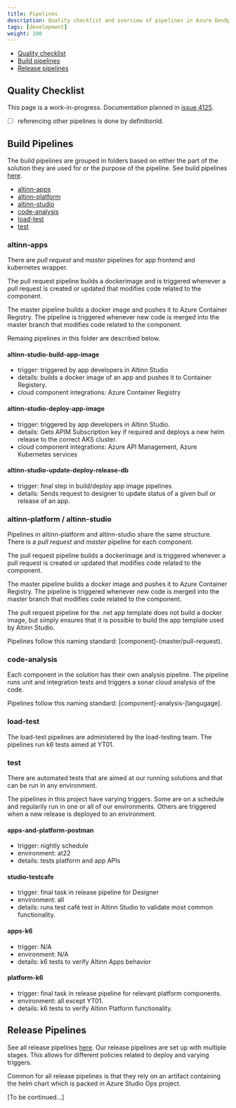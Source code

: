 ```yaml
---
title: Pipelines
description: Quality checklist and overview of pipelines in Azure DevOps
tags: [development]
weight: 100
---
```


- [Quality checklist](#quality-checklist)
- [Build pipelines](#build-pipelines)
- [Release pipelines](#release-pipelines)

## Quality Checklist

This page is a work-in-progress. Documentation planned in [issue 4125](https://github.com/Altinn/altinn-studio/issues/4125).

- [ ] referencing other pipelines is done by definitionId.

## Build Pipelines

The build pipelines are grouped in folders based on either the part of the solution they are used for
or the purpose of the pipeline. See build pipelines [here](https://dev.azure.com/brreg/altinn-studio/_build?treeState=XGFsdGlubi1hcHBz&view=folders).

- [altinn-apps](#altinn-apps)
- [altinn-platform](#altinn-platform)
- [altinn-studio](#altinn-studio)
- [code-analysis](#code-analysis)
- [load-test](#load-test)
- [test](#test)

### altinn-apps

There are _pull request_ and _master_ pipelines for app frontend and kubernetes wrapper.

The pull request pipeline builds a dockerimage and is triggered whenever a pull request is created or updated
that modifies code related to the component.

The master pipeline builds a docker image and pushes it to Azure Container Registry.
The pipeline is triggered whenever new code is merged into the master branch that modifies code related to the component.

Remaing pipelines in this folder are described below.

#### altinn-studio-build-app-image

- trigger: triggered by app developers in Altinn Studio
- details: builds a docker image of an app and pushes it to Container Registery.
- cloud component integrations: Azure Container Registry

#### altinn-studio-deploy-app-image

- trigger: triggered by app developers in Altinn Studio.
- details: Gets APIM Subscription key if required and deploys a new helm release to the correct AKS cluster.
- cloud component integrations: Azure API Management, Azure Kubernetes services

#### altinn-studio-update-deploy-release-db

- trigger: final step in build/deploy app image pipelines
- details: Sends request to designer to update status of a given buil or release of an app.

### altinn-platform / altinn-studio

Pipelines in altinn-platform and altinn-studio share the same structure.
There is a _pull request_ and _master_ pipeline for each component.

The pull request pipeline builds a dockerimage and is triggered whenever a pull request is created or updated
that modifies code related to the component.

The master pipeline builds a docker image and pushes it to Azure Container Registry.
The pipeline is triggered whenever new code is merged into the master branch that modifies code related to the component.

The pull request pipeline for the .net app template does not build a docker image,
but simply ensures that it is possible to build the app template used by Altinn Studio.

Pipelines follow this naming standard: [component]-(master/pull-request).

### code-analysis

Each component in the solution has their own analysis pipeline.
The pipeline runs unit and integration tests and triggers a sonar cloud analysis of the code.

Pipelines follow this naming standard: [component]-analysis-[langugage].

### load-test

The load-test pipelines are administered by the load-testing team.
The pipelines run k6 tests aimed at YT01.

### test

There are automated tests that are aimed at our running solutions and that
can be run in any environment.

The pipelines in this project have varying triggers. Some are
on a schedule and regularily run in one or all of our environments.
Others are triggered when a new release is deployed to an environment.

#### apps-and-platform-postman

- trigger: nightly schedule
- environment: at22
- details: tests platform and app APIs

#### studio-testcafe

- trigger: final task in release pipeline for Designer
- environment: all
- details: runs test café test in Altinn Studio to validate most common functionality.

#### apps-k6

- trigger: N/A
- environment: N/A
- details: k6 tests to verify Altinn Apps behavior

#### platform-k6

- trigger: final task in release pipeline for relevant platform components.
- environment: all except YT01.
- details: k6 tests to verify Altinn Platform functionality.

## Release Pipelines

See all release pipelines [here](https://dev.azure.com/brreg/altinn-studio/_release?_a=releases&view=all&path=%5C).
Our release pipelines are set up with multiple stages.
This allows for different policies related to deploy and varying triggers.

Common for all release pipelines is that they rely on an artifact
containing the helm chart which is packed in Azure Studio Ops project.

[To be continued...]